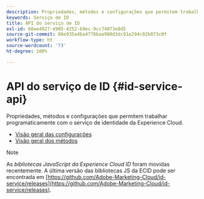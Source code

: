 ```yaml
---
description: Propriedades, métodos e configurações que permitem trabalhar programaticamente com o serviço de identidade da Experience Cloud.
keywords: Serviço de ID
title: API do serviço de ID
exl-id: 60ae4927-e905-4252-b9ec-9cc74073e8d5
source-git-commit: 06e935a4ba4776baa900d3dc91e294c92b873c0f
workflow-type: ht
source-wordcount: '73'
ht-degree: 100%

---
```


# API do serviço de ID {#id-service-api}

Propriedades, métodos e configurações que permitem trabalhar programaticamente com o serviço de identidade da Experience Cloud.

* [Visão geral das configurações](function-vars/function-vars.md)
* [Visão geral dos métodos](get-set/get-set.md)

>[!NOTE]
>
>As *bibliotecas JavaScript da Experience Cloud ID* foram movidas recentemente. A última versão das bibliotecas JS da ECID pode ser encontrada em [https://github.com/Adobe-Marketing-Cloud/id-service/releases](https://github.com/Adobe-Marketing-Cloud/id-service/releases).
